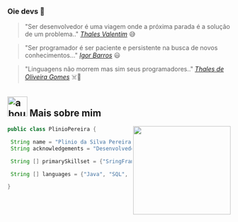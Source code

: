 ### Oie devs 👋

> "Ser desenvolvedor é uma viagem onde a próxima parada é a solução de um problema.." [*Thales Valentim*](https://www.pensador.com/autor/thales_valentim/) :sweat_smile:

> "Ser programador é ser paciente e persistente na busca de novos conhecimentos..." [*Igor Barros*](https://www.pensador.com/autor/igor_barros/) :smiley:

> "Linguagens não morrem mas sim seus programadores.." [*Thales de Oliveira Gomes*](https://www.pensador.com/autor/thales_de_oliveira_gomes/) :skull_and_crossbones::slightly_smiling_face: 


## <img width="45" alt="about" src="https://github.com/pliniopereira10/imagens/blob/main/java-14-logo-png-transparent.png"> Mais sobre mim

<img align="right" width="220" height="200" src="https://i2.wp.com/allhtaccess.info/wp-content/uploads/2018/03/programming.gif?fit=1281%2C716&ssl=1" />

```java
public class PlinioPereira {

 String name = "Plinio da Silva Pereira";
 String acknowledgements = "Desenvolvedor Java Back-end";

 String [] primarySkillset = {"SringFrameWork", "Docker", "Hibernate", "Postman"};

 String [] languages = {"Java", "SQL", "JavaScript", "Html", "Css", "Shell"}; 

}
```
